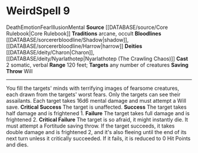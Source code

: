 ﻿---
actions: '[two-actions]'
area: null
bloodline: '[[DATABASE/sorcererbloodline/Shadow|Shadow]] , [[DATABASE/sorcererbloodline/Harrow|Harrow]]'
component:
- Somatic
- Verbal
cost: null
deity:
- '[[DATABASE/deity/Charon|Charon]]'
- '[[DATABASE/deity/Nyarlathotep|Nyarlathotep (The Crawling Chaos)]]'
domain: null
duration: null
element: null
heighten: null
heighten_level: '9'
id: '375'
lesson: null
level: '9'
mystery: null
name: Weird
patron_theme: null
range: 120 feet
rarity: Common
requirement: null
rus_type_level: null
saving_throw: Will
school: Illusion
source: '[[DATABASE/source/Core Rulebook|Core Rulebook]]'
target: any number of creatures
tradition:
- Arcane
- Occult
trait:
- '[[DATABASE/trait/Death|Death]]'
- '[[DATABASE/trait/Emotion|Emotion]]'
- '[[DATABASE/trait/Fear|Fear]]'
- '[[DATABASE/trait/Illusion|Illusion]]'
- '[[DATABASE/trait/Mental|Mental]]'
trigger: null
type: Spell

---
# Weird<span class="item-type">Spell 9</span>

<span class="item-trait">Death</span><span class="item-trait">Emotion</span><span class="item-trait">Fear</span><span class="item-trait">Illusion</span><span class="item-trait">Mental</span>
**Source** [[DATABASE/source/Core Rulebook|Core Rulebook]] 
**Traditions** arcane, occult
**Bloodlines** [[DATABASE/sorcererbloodline/Shadow|shadow]], [[DATABASE/sorcererbloodline/Harrow|harrow]]
**Deities** [[DATABASE/deity/Charon|Charon]], [[DATABASE/deity/Nyarlathotep|Nyarlathotep (The Crawling Chaos)]]
**Cast** <span class="action-icon">2</span> somatic, verbal
**Range** 120 feet; **Targets** any number of creatures
**Saving Throw** Will

---
You fill the targets' minds with terrifying images of fearsome creatures, each drawn from the targets' worst fears. Only the targets can see their assailants. Each target takes 16d6 mental damage and must attempt a Will save.
**Critical Success** The target is unaffected.
**Success** The target takes half damage and is frightened 1.
**Failure** The target takes full damage and is frightened 2.
**Critical Failure** The target is so afraid, it might instantly die. It must attempt a Fortitude saving throw. If the target succeeds, it takes double damage and is frightened 2, and it's also fleeing until the end of its next turn unless it critically succeeded. If it fails, it is reduced to 0 Hit Points and dies.